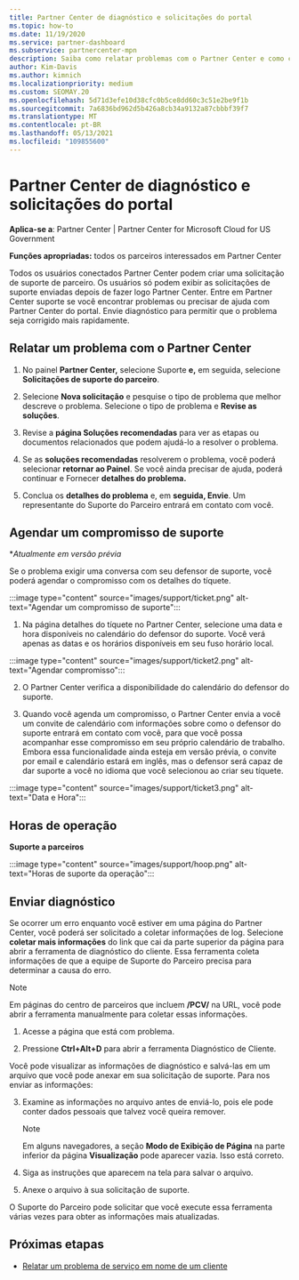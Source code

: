 ```yaml
---
title: Partner Center de diagnóstico e solicitações do portal
ms.topic: how-to
ms.date: 11/19/2020
ms.service: partner-dashboard
ms.subservice: partnercenter-mpn
description: Saiba como relatar problemas com o Partner Center e como coletar informações de diagnóstico para a equipe de Suporte do Parceiro.
author: Kim-Davis
ms.author: kimnich
ms.localizationpriority: medium
ms.custom: SEOMAY.20
ms.openlocfilehash: 5d71d3efe10d38cfc0b5ce8dd60c3c51e2be9f1b
ms.sourcegitcommit: 7a6836bd962d5b426a8cb34a9132a87cbbbf39f7
ms.translationtype: MT
ms.contentlocale: pt-BR
ms.lasthandoff: 05/13/2021
ms.locfileid: "109855600"
---
```

# <a name="partner-center-portal-requests-and-diagnostic-tool"></a>Partner Center de diagnóstico e solicitações do portal

**Aplica-se a**: Partner Center | Partner Center for Microsoft Cloud for US Government

**Funções apropriadas:** todos os parceiros interessados em Partner Center

Todos os usuários conectados Partner Center podem criar uma solicitação de suporte de parceiro. Os usuários só podem exibir as solicitações de suporte enviadas depois de fazer logo Partner Center.
Entre em Partner Center suporte se você encontrar problemas ou precisar de ajuda com Partner Center do portal. Envie diagnóstico para permitir que o problema seja corrigido mais rapidamente.

## <a name="report-a-problem-with-the-partner-center"></a>Relatar um problema com o Partner Center

1. No painel **Partner Center,** selecione Suporte **e,** em seguida, selecione **Solicitações de suporte do parceiro**.

2. Selecione **Nova solicitação** e pesquise o tipo de problema que melhor descreve o problema. Selecione o tipo de problema e **Revise as soluções**.

3. Revise a **página Soluções recomendadas** para ver as etapas ou documentos relacionados que podem ajudá-lo a resolver o problema.

4. Se as **soluções recomendadas** resolverem o problema, você poderá selecionar **retornar ao Painel**. Se você ainda precisar de ajuda, poderá continuar e Fornecer **detalhes do problema.**

5. Conclua os **detalhes do problema** e, em **seguida, Envie**. Um representante do Suporte do Parceiro entrará em contato com você.

## <a name="schedule-a-support-appointment"></a>Agendar um compromisso de suporte 

**Atualmente em versão prévia*

Se o problema exigir uma conversa com seu defensor de suporte, você poderá agendar o compromisso com os detalhes do tíquete.

:::image type="content" source="images/support/ticket.png" alt-text="Agendar um compromisso de suporte":::

1.  Na página detalhes do tíquete no Partner Center, selecione uma data e hora disponíveis no calendário do defensor do suporte. Você verá apenas as datas e os horários disponíveis em seu fuso horário local.

:::image type="content" source="images/support/ticket2.png" alt-text="Agendar compromisso":::

2. O Partner Center verifica a disponibilidade do calendário do defensor do suporte.

1. Quando você agenda um compromisso, o Partner Center envia a você um convite de calendário com informações sobre como o defensor do suporte entrará em contato com você, para que você possa acompanhar esse compromisso em seu próprio calendário de trabalho.  Embora essa funcionalidade ainda esteja em versão prévia, o convite por email e calendário estará em inglês, mas o defensor será capaz de dar suporte a você no idioma que você selecionou ao criar seu tíquete.

:::image type="content" source="images/support/ticket3.png" alt-text="Data e Hora":::

## <a name="hours-of-operation"></a>Horas de operação

**Suporte a parceiros**

:::image type="content" source="images/support/hoop.png" alt-text="Horas de suporte da operação":::

## <a name="send-diagnostics"></a>Enviar diagnóstico

Se ocorrer um erro enquanto você estiver em uma página do Partner Center, você poderá ser solicitado a coletar informações de log. Selecione **coletar mais informações** do link que cai da parte superior da página para abrir a ferramenta de diagnóstico do cliente. Essa ferramenta coleta informações de que a equipe de Suporte do Parceiro precisa para determinar a causa do erro. 

>[!NOTE]
>Em páginas do centro de parceiros que incluem **/PCV/** na URL, você pode abrir a ferramenta manualmente para coletar essas informações.

1. Acesse a página que está com problema.

2. Pressione **Ctrl+Alt+D** para abrir a ferramenta Diagnóstico de Cliente.

Você pode visualizar as informações de diagnóstico e salvá-las em um arquivo que você pode anexar em sua solicitação de suporte. Para nos enviar as informações:

3. Examine as informações no arquivo antes de enviá-lo, pois ele pode conter dados pessoais que talvez você queira remover.

    >[!NOTE]
    >Em alguns navegadores, a seção **Modo de Exibição de Página** na parte inferior da página **Visualização** pode aparecer vazia. Isso está correto.

4. Siga as instruções que aparecem na tela para salvar o arquivo.

5. Anexe o arquivo à sua solicitação de suporte.

O Suporte do Parceiro pode solicitar que você execute essa ferramenta várias vezes para obter as informações mais atualizadas.

## <a name="next-steps"></a>Próximas etapas

- [Relatar um problema de serviço em nome de um cliente](report-problems-on-behalf-of-a-customer.md)
